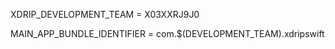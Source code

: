 XDRIP_DEVELOPMENT_TEAM = X03XXRJ9J0

MAIN_APP_BUNDLE_IDENTIFIER = com.$(DEVELOPMENT_TEAM).xdripswift
